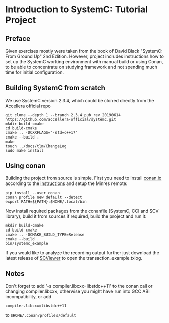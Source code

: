 # Introduction to SystemC: Tutorial Project

## Preface

Given exercises mostly were taken from the book of David Black "SystemC: From Ground Up" 2nd Edition.
However, project includes instructions how to set up the SystemC working environment with manual build or using Conan,
to be able to concentrate on studying framework and not spending much time for initial configuration.

## Building SystemC from scratch

We use SystemC version 2.3.4, which could be cloned directly from the Accellera official repo

```
git clone --depth 1 --branch 2.3.4_pub_rev_20190614 https://github.com/accellera-official/systemc.git
mkdir build-cmake
cd build-cmake
cmake .. -DCXXFLAGS="-std=c++17"
cmake --build .
make
touch ../docs/tlm/ChangeLog
sudo make install
```

## Using conan
Building the project from source is simple. 
First you need to install [conan.io](https://conan.io/) 
according to the [instructions](http://docs.conan.io/en/latest/installation.html) and setup the Minres remote:

```
pip install --user conan
conan profile new default --detect
export PATH=${PATH}:$HOME/.local/bin
```

Now install required packages from the conanfile (SystemC, CCI and SCV library), 
build it from sources if required, build the project and run it:

```
mkdir build-cmake
cd build-cmake
cmake .. -DCMAKE_BUILD_TYPE=Release
cmake --build .
bin/systemc_example
```

If you would like to analyze the recording output further just download the latest release of 
[SCViewer](https://github.com/Minres/SCViewer/releases) to open the transaction_example.txlog.

## Notes

Don't forget to add '-s compiler.libcxx=libstdc++11' to the conan call or changing compiler.libcxx,
otherwise you might have run into GCC ABI incompatibility, or add
```
compiler.libcxx=libstdc++11
```

to `$HOME/.conan/profiles/default`
